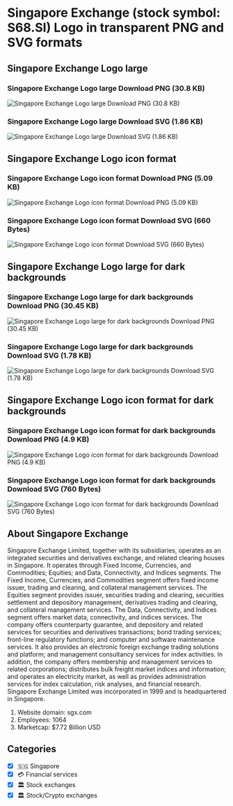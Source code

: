 # Singapore Exchange (stock symbol: S68.SI) Logo in transparent PNG and SVG formats

## Singapore Exchange Logo large

### Singapore Exchange Logo large Download PNG (30.8 KB)

![Singapore Exchange Logo large Download PNG (30.8 KB)](/img/orig/S68.SI_BIG-dfecdb4f.png)

### Singapore Exchange Logo large Download SVG (1.86 KB)

![Singapore Exchange Logo large Download SVG (1.86 KB)](/img/orig/S68.SI_BIG-f1471841.svg)

## Singapore Exchange Logo icon format

### Singapore Exchange Logo icon format Download PNG (5.09 KB)

![Singapore Exchange Logo icon format Download PNG (5.09 KB)](/img/orig/S68.SI-97e43bbd.png)

### Singapore Exchange Logo icon format Download SVG (660 Bytes)

![Singapore Exchange Logo icon format Download SVG (660 Bytes)](/img/orig/S68.SI-0c341cf1.svg)

## Singapore Exchange Logo large for dark backgrounds

### Singapore Exchange Logo large for dark backgrounds Download PNG (30.45 KB)

![Singapore Exchange Logo large for dark backgrounds Download PNG (30.45 KB)](/img/orig/S68.SI_BIG.D-0c6d4b65.png)

### Singapore Exchange Logo large for dark backgrounds Download SVG (1.78 KB)

![Singapore Exchange Logo large for dark backgrounds Download SVG (1.78 KB)](/img/orig/S68.SI_BIG.D-ce5d4276.svg)

## Singapore Exchange Logo icon format for dark backgrounds

### Singapore Exchange Logo icon format for dark backgrounds Download PNG (4.9 KB)

![Singapore Exchange Logo icon format for dark backgrounds Download PNG (4.9 KB)](/img/orig/S68.SI.D-221fa34c.png)

### Singapore Exchange Logo icon format for dark backgrounds Download SVG (760 Bytes)

![Singapore Exchange Logo icon format for dark backgrounds Download SVG (760 Bytes)](/img/orig/S68.SI.D-92faddcf.svg)

## About Singapore Exchange

Singapore Exchange Limited, together with its subsidiaries, operates as an integrated securities and derivatives exchange, and related clearing houses in Singapore. It operates through Fixed Income, Currencies, and Commodities; Equities; and Data, Connectivity, and Indices segments. The Fixed Income, Currencies, and Commodities segment offers fixed income issuer, trading and clearing, and collateral management services. The Equities segment provides issuer, securities trading and clearing, securities settlement and depository management, derivatives trading and clearing, and collateral management services. The Data, Connectivity, and Indices segment offers market data, connectivity, and indices services. The company offers counterparty guarantee, and depository and related services for securities and derivatives transactions; bond trading services; front-line regulatory functions; and computer and software maintenance services. It also provides an electronic foreign exchange trading solutions and platform; and management consultancy services for index activities. In addition, the company offers membership and management services to related corporations; distributes bulk freight market indices and information; and operates an electricity market, as well as provides administration services for index calculation, risk analyses, and financial research. Singapore Exchange Limited was incorporated in 1999 and is headquartered in Singapore.

1. Website domain: sgx.com
2. Employees: 1064
3. Marketcap: $7.72 Billion USD


## Categories
- [x] 🇸🇬 Singapore
- [x] 💳 Financial services
- [x] 🏛 Stock exchanges
- [x] 🏛 Stock/Crypto exchanges
